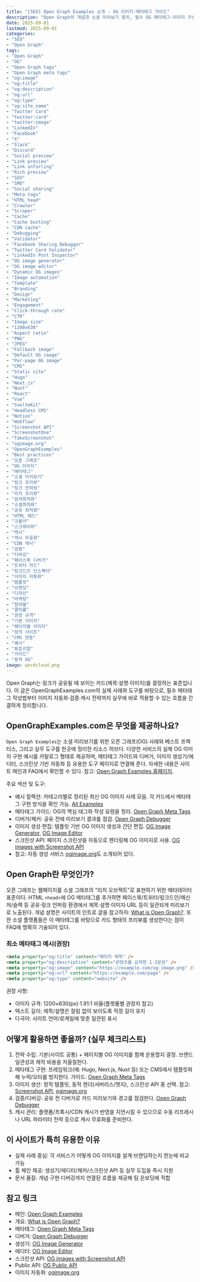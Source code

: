 ```yaml
---
title: "[SEO] Open Graph Examples 소개 - OG 이미지·메타태그 가이드"
description: "Open Graph의 개념과 소셜 미리보기 원리, 필수 OG 메타태그·이미지 구성, 검증·디버깅·캐시 갱신까지 한 번에 정리. OpenGraphExamples.com 예시·도구로 실무 적용 흐름을 안내합니다."
date: 2025-09-01
lastmod: 2025-09-01
categories: 
- "SEO"
- "Open Graph"
tags: 
- "Open Graph"
- "OG"
- "Open Graph tags"
- "Open Graph meta tags"
- "og:image"
- "og:title"
- "og:description"
- "og:url"
- "og:type"
- "og:site_name"
- "Twitter Card"
- "twitter:card"
- "twitter:image"
- "LinkedIn"
- "Facebook"
- "X"
- "Slack"
- "Discord"
- "Social preview"
- "Link preview"
- "Link unfurling"
- "Rich preview"
- "SEO"
- "SMO"
- "Social sharing"
- "Meta tags"
- "HTML head"
- "Crawler"
- "Scraper"
- "Cache"
- "Cache busting"
- "CDN cache"
- "Debugging"
- "Validator"
- "Facebook Sharing Debugger"
- "Twitter Card Validator"
- "LinkedIn Post Inspector"
- "OG image generator"
- "OG image editor"
- "Dynamic OG images"
- "Image automation"
- "Template"
- "Branding"
- "Design"
- "Marketing"
- "Engagement"
- "Click-through rate"
- "CTR"
- "Image size"
- "1200x630"
- "Aspect ratio"
- "PNG"
- "JPEG"
- "Fallback image"
- "Default OG image"
- "Per-page OG image"
- "CMS"
- "Static site"
- "Hugo"
- "Next.js"
- "Nuxt"
- "React"
- "Vue"
- "SvelteKit"
- "Headless CMS"
- "Notion"
- "Webflow"
- "Screenshot API"
- "ScreenshotOne"
- "TakeScreenshot"
- "ogimage.org"
- "OpenGraphExamples"
- "Best practices"
- "오픈 그래프"
- "OG 이미지"
- "메타태그"
- "소셜 미리보기"
- "링크 프리뷰"
- "링크 언퍼링"
- "리치 프리뷰"
- "검색최적화"
- "소셜최적화"
- "공유 최적화"
- "HTML 헤드"
- "크롤러"
- "스크레이퍼"
- "캐시"
- "캐시 무효화"
- "CDN 캐시"
- "검증"
- "디버깅"
- "페이스북 디버거"
- "트위터 카드"
- "링크드인 인스펙터"
- "이미지 자동화"
- "템플릿"
- "브랜딩"
- "디자인"
- "마케팅"
- "참여율"
- "클릭률"
- "권장 규격"
- "기본 이미지"
- "페이지별 이미지"
- "정적 사이트"
- "CMS 연동"
- "예시"
- "튜토리얼"
- "가이드"
- "동적 OG"
image: wordcloud.png
---
```


Open Graph는 링크가 공유될 때 보이는 카드(제목·설명·이미지)를 결정하는 표준입니다. 이 글은 OpenGraphExamples.com의 실제 사례와 도구를 바탕으로, 필수 메타태그 작성법부터 이미지 자동화·검증·캐시 전략까지 실무에 바로 적용할 수 있는 흐름을 간결하게 정리합니다.

## OpenGraphExamples.com은 무엇을 제공하나요?
`Open Graph Examples`는 소셜 미리보기를 위한 오픈 그래프(OG) 사례와 베스트 프랙티스, 그리고 실무 도구를 한곳에 정리한 리소스 허브다. 다양한 서비스의 실제 OG 이미지 구현 예시를 카탈로그 형태로 제공하며, 메타태그 가이드와 디버거, 이미지 생성기/에디터, 스크린샷 기반 자동화 등 유용한 도구 페이지로 연결해 준다. 자세한 내용은 사이트 메인과 FAQ에서 확인할 수 있다. 참고: [Open Graph Examples 홈페이지](https://opengraphexamples.com/).

주요 섹션 및 도구:
- 예시 컬렉션: 카테고리별로 정리된 최신 OG 이미지 사례 모음. 각 카드에서 메타태그 구현 방식을 확인 가능. [All Examples](https://opengraphexamples.com/examples/)
- 메타태그 가이드: OG의 핵심 태그와 작성 요령을 정리. [Open Graph Meta Tags](https://opengraphexamples.com/posts/open-graph-meta-tags/)
- 디버거/체커: 공유 전에 미리보기 결과를 점검. [Open Graph Debugger](https://opengraphexamples.com/open-graph-debugger/)
- 이미지 생성·편집: 템플릿 기반 OG 이미지 생성과 간단 편집. [OG Image Generator](https://opengraphexamples.com/posts/og-image-generator/), [OG Image Editor](https://opengraphexamples.com/posts/open-graph-image-editor/)
- 스크린샷 API: 페이지 스크린샷을 자동으로 렌더링해 OG 이미지로 사용. [OG images with Screenshot API](https://opengraphexamples.com/posts/og-image-screenshot-api/)
- 참고: 자동 생성 서비스 [ogimage.org](https://ogimage.org)도 소개되어 있다.

## Open Graph란 무엇인가?
오픈 그래프는 웹페이지를 소셜 그래프의 “리치 오브젝트”로 표현하기 위한 메타데이터 표준이다. HTML `<head>`에 OG 메타태그를 추가하면 페이스북/트위터/링크드인/메신저/슬랙 등 공유·링크 언퍼링 환경에서 제목·설명·이미지·URL 등이 일관되게 미리보기로 노출된다. 개념 설명은 사이트의 인트로 글을 참고하자: [What is Open Graph?](https://opengraphexamples.com/posts/open-graph/). 또한 소셜 플랫폼들은 이 메타태그를 바탕으로 카드 형태의 프리뷰를 생성한다는 점이 FAQ에 명확히 기술되어 있다.

### 최소 메타태그 예시(권장)
```html
<meta property="og:title" content="페이지 제목" />
<meta property="og:description" content="콘텐츠를 요약한 1-2문장" />
<meta property="og:image" content="https://example.com/og-image.png" />
<meta property="og:url" content="https://example.com/page" />
<meta property="og:type" content="website" />
```

권장 사항:
- 이미지 규격: 1200×630(px)·1.91:1 비율(플랫폼별 권장치 참고)
- 텍스트 길이: 제목/설명은 잘림 없이 보이도록 적정 길이 유지
- 다국어: 사이트 언어/로케일에 맞춘 일관된 표시

## 어떻게 활용하면 좋을까? (실무 체크리스트)
1) 전략 수립: 기본(사이트 공통) + 페이지별 OG 이미지를 함께 운용할지 결정. 브랜드 일관성과 제작 비용을 저울질한다.
2) 메타태그 구현: 프레임워크(예: Hugo, Next.js, Nuxt 등) 또는 CMS에서 템플릿화해 누락/오타를 방지한다. 가이드: [Open Graph Meta Tags](https://opengraphexamples.com/posts/open-graph-meta-tags/)
3) 이미지 생산: 정적 템플릿, 동적 렌더(서버리스/엣지), 스크린샷 API 중 선택. 참고: [Screenshot API](https://opengraphexamples.com/posts/og-image-screenshot-api/), [ogimage.org](https://ogimage.org)
4) 검증/디버깅: 공유 전 디버거로 카드 미리보기와 경고를 점검한다. [Open Graph Debugger](https://opengraphexamples.com/open-graph-debugger/)
5) 캐시 관리: 플랫폼/프록시/CDN 캐시가 반영을 지연시킬 수 있으므로 수동 리프레시나 URL 파라미터 전략 등으로 캐시 무효화를 준비한다.

## 이 사이트가 특히 유용한 이유
- 실제 사례 중심: 각 서비스가 어떻게 OG 이미지를 설계·브랜딩하는지 한눈에 비교 가능
- 툴 체인 제공: 생성기/에디터/체커/스크린샷 API 등 실무 도입을 즉시 지원
- 문서 품질: 개념·구현·디버깅까지 연결된 흐름을 제공해 팀 온보딩에 적합

## 참고 링크
- 메인: [Open Graph Examples](https://opengraphexamples.com/)
- 개요: [What is Open Graph?](https://opengraphexamples.com/posts/open-graph/)
- 메타태그: [Open Graph Meta Tags](https://opengraphexamples.com/posts/open-graph-meta-tags/)
- 디버거: [Open Graph Debugger](https://opengraphexamples.com/open-graph-debugger/)
- 생성기: [OG Image Generator](https://opengraphexamples.com/posts/og-image-generator/)
- 에디터: [OG Image Editor](https://opengraphexamples.com/posts/open-graph-image-editor/)
- 스크린샷 API: [OG images with Screenshot API](https://opengraphexamples.com/posts/og-image-screenshot-api/)
- Public API: [OG Public API](https://opengraphexamples.com/posts/api/)
- 이미지 자동화: [ogimage.org](https://ogimage.org)


